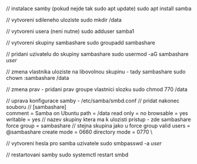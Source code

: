 // instalace samby (pokud nejde tak sudo apt update)
sudo apt install samba

// vytvoreni sdileneho uloziste
sudo mkdir /data

// vytvoreni usera (neni nutne)
sudo adduser samba1

// vytvoreni skupiny sambashare
sudo groupadd sambashare

// pridani uzivatelu do skupiny sambashare
sudo usermod -aG sambashare *user*

// zmena vlastnika uloziste na libovolnou skupinu - tady sambashare
sudo chown :sambashare /data

// zmena prav - pridani prav groupe vlastnici slozku
sudo chmod 770 /data

// uprava konfigurace samby - /etc/samba/smbd.conf
// pridat nakonec souboru 
//
[sambashare]  
    comment = Samba on Ubuntu
    path = /data
    read only = no
    browsable = yes
    writable = yes
    // nazev skupiny ktera ma k ulozisti pristup - zde sambashare
    force group = sambashare
    // stejna skupina jako u force group
    valid users = @sambashare
    create mode = 0660
    directory mode = 0770
\\

// vytvoreni hesla pro samba uzivatele
sudo smbpasswd -a *user*

// restartovani samby
sudo systemctl restart smbd
